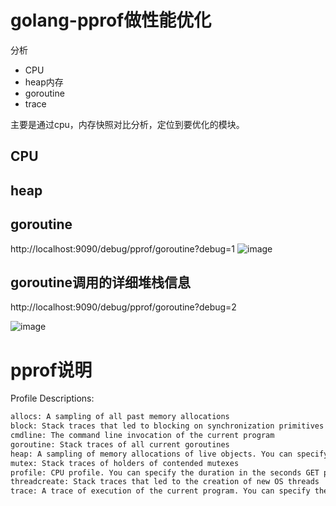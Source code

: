 # golang-pprof做性能优化

分析
* CPU
* heap内存
* goroutine
* trace

主要是通过cpu，内存快照对比分析，定位到要优化的模块。

## CPU

## heap

## goroutine

http://localhost:9090/debug/pprof/goroutine?debug=1
![image](https://github.com/user-attachments/assets/9f8f6056-6f34-4329-a6f7-80c7a06b4716)

## goroutine调用的详细堆栈信息

http://localhost:9090/debug/pprof/goroutine?debug=2

![image](https://github.com/user-attachments/assets/0742eca1-08d0-4147-8b4e-0263d14c345a)

# pprof说明

Profile Descriptions:
```txt
allocs: A sampling of all past memory allocations
block: Stack traces that led to blocking on synchronization primitives
cmdline: The command line invocation of the current program
goroutine: Stack traces of all current goroutines
heap: A sampling of memory allocations of live objects. You can specify the gc GET parameter to run GC before taking the heap sample.
mutex: Stack traces of holders of contended mutexes
profile: CPU profile. You can specify the duration in the seconds GET parameter. After you get the profile file, use the go tool pprof command to investigate the profile.
threadcreate: Stack traces that led to the creation of new OS threads
trace: A trace of execution of the current program. You can specify the duration in the seconds GET parameter. After you get the trace file, use the go tool trace command to investigate the trace.
```
